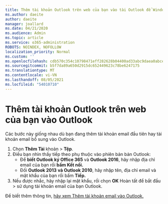 ```yaml
---
title: Thêm tài khoản Outlook trên web của bạn vào tài Outlook để Windows
ms.author: daeite
author: daeite
manager: joallard
ms.date: 04/21/2020
ms.audience: Admin
ms.topic: article
ms.service: o365-administration
ROBOTS: NOINDEX, NOFOLLOW
localization_priority: Normal
ms.custom: ''
ms.openlocfilehash: cdb570c354c10798471eff282628b04400ad33abc9daea0abce6cb4bcc55e41d
ms.sourcegitcommit: b5f7da89a650d2915dc652449623c78be6247175
ms.translationtype: MT
ms.contentlocale: vi-VN
ms.lasthandoff: 08/05/2021
ms.locfileid: "54010710"
---
```

# <a name="add-your-outlook-on-the-web-account-to-outlook"></a>Thêm tài khoản Outlook trên web của bạn vào Outlook

Các bước này giống nhau dù bạn đang thêm tài khoản email đầu tiên hay tài khoản email bổ sung vào Outlook.

1. Chọn **Thêm Tài** khoản  >  **Tệp**.
1. Điều bạn nhìn thấy tiếp theo phụ thuộc vào phiên bản bản Outlook:
    - Để **biết Outlook ký Office 365** và **Outlook 2016**, hãy nhập địa chỉ email của bạn rồi **bấm Kết nối.**
    - Đối **Outlook 2013** **và Outlook 2010**, hãy nhập tên, địa chỉ email và mật khẩu của bạn rồi bấm **Tiếp.**
1. Nếu được nhắc, hãy nhập lại mật khẩu, rồi chọn **OK** Hoàn tất để bắt đầu  >   sử dụng tài khoản email của bạn Outlook.

Để biết thêm thông tin, [hãy xem Thêm tài khoản email vào Outlook.](https://support.office.com/article/6e27792a-9267-4aa4-8bb6-c84ef146101b)